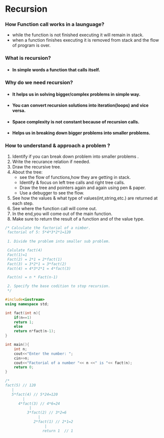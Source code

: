 # **Recursion**
### **How Function call works in a launguage?**
- while the function is not finished executing it will remain in stack.
- when a function finishes executing it is removed from stack and the flow of program is over.

 ### **What is recursion?**
 - #### In simple words a function that calls itself.

 ### **Why do we need recursion?**
 - #### It helps us in solving bigger/complex problems in simple way.
 - #### You can convert recursion solutions into iteration(loops) and vice versa.
- #### Space complexity is not constant because of recursion calls. 
- #### Helps us in breaking down bigger problems into smaller problems.

### **How to understand & approach a problem ?**
1.  Identify if you can break down problem into smaller problems .
2. Write the recurance relation if needed.
3. Draw the recursive tree.
4. About the tree:
   - see the flow of functions,how they are getting in stack.
   - Identify & focus on left tree calls and right tree calls.
   - Draw the tree and pointers again and again using pen & paper.
   - Use a debugger to see the flow. 
5. See how the values & what type of values(int,string,etc.) are returned  at each step.
6. See where the function call will come out.
7. In the end,you will come out of the main function.
8. Make sure to return   the result of a function and of the value type.

```cpp
/* Calculate the factorial of a nimber.
 factorial of 5: 5*4*3*2*1=120 
 
 1. Divide the problem into smaller sub problem.

 Calulate fact(4)
 Fact(1)=1
 Fact(2) = 2*1 = 2*fact(1)
 Fact(3) = 3*2*1 = 3*fact(2)
 Fact(4) = 4*3*2*1 = 4*fact(3)

 Fact(n) = n * Fact(n-1)

 2. Specify the base codition to stop recursion.
 */

#include<iostream>
using namespace std;

int fact(int n){
    if(n==1)
    return 1;
    else
    return n*fact(n-1);
}

int main(){
    int n;
    cout<<"Enter the number: ";
    cin>>n;
    cout<<"Factorial of a number "<< n <<" is "<< fact(n);
    return 0;
}

/*
fact(5) // 120 
   |
   5*fact(4) // 5*24=120
        |
      4*fact(3) // 4*6=24
           |
          3*fact(2) // 3*2=6
               |
             2*fact(1) // 2*1=2
                  |
                 return 1  // 1
```